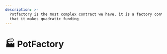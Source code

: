 ```yaml
---
description: >-
  Potfactory is the most complex contract we have, it is a factory contract, in
  that it makes quadratic funding
---
```


# 🏭 PotFactory

